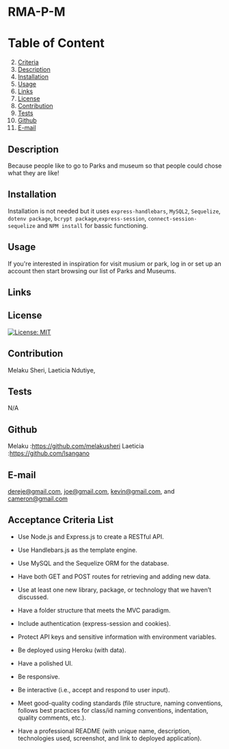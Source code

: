 # RMA-P-M
  # Table of Content
  2. [Criteria](#Criteria)
  3. [Description](#Description)
  4. [Installation](#Installation)
  5. [Usage](#Usage)
  6. [Links](#Links)
  7. [License](#License)
  8. [Contribution](#Contribution)
  9. [Tests](#Tests)
  10. [Github](#Github)
  11. [E-mail](#Email)  

  ## Description
  Because people like to go to Parks and museum so that people could  chose what they are like!
  
  ## Installation
  Installation is not needed but it uses `express-handlebars`, `MySQL2`, `Sequelize`, `dotenv package`, `bcrypt package`,`express-session`, `connect-session-sequelize` and `NPM install` for bassic functioning. 
  
  ## Usage
  If you're interested in inspiration for visit musium or park, log in or set up an account then start browsing our list of Parks and Museums.

  ## Links

  
  ## License
  [![License: MIT](https://img.shields.io/badge/License-MIT-yellow.svg)](https://opensource.org/licenses/MIT)
  
  ## Contribution
  Melaku Sheri, Laeticia Ndutiye, 
  
  ## Tests
  N/A
  
  ## Github
  Melaku :https://github.com/melakusheri Laeticia :https://github.com/lsangano 
  ## E-mail
  dereje@gmail.com, joe@gmail.com, kevin@gmail.com, and cameron@gmail.com

  ## Acceptance Criteria List
* Use Node.js and Express.js to create a RESTful API.

* Use Handlebars.js as the template engine.

* Use MySQL and the Sequelize ORM for the database.

* Have both GET and POST routes for retrieving and adding new data.

* Use at least one new library, package, or technology that we haven’t discussed.

* Have a folder structure that meets the MVC paradigm.

* Include authentication (express-session and cookies).

* Protect API keys and sensitive information with environment variables.

* Be deployed using Heroku (with data).

* Have a polished UI.

* Be responsive.

* Be interactive (i.e., accept and respond to user input).

* Meet good-quality coding standards (file structure, naming conventions, follows best practices for class/id naming conventions, indentation, quality comments, etc.).

* Have a professional README (with unique name, description, technologies used, screenshot, and link to deployed application).